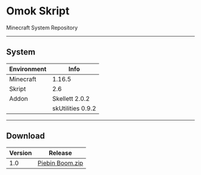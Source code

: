 # Omok Skript
Minecraft System Repository

___

## System
| Environment | Info |
| --- | --- |
| Minecraft | 1.16.5 |
| Skript | 2.6 |
| Addon | Skellett 2.0.2 |
| | skUtilities 0.9.2 |

___

## Download
| Version | Release |
| --- | --- |
| 1.0 | [Piebin Boom.zip](https://github.com/Baebin/Skript/releases/tag/Boom) |
